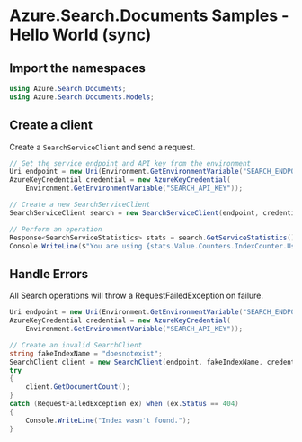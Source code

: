 # Azure.Search.Documents Samples - Hello World (sync)

## Import the namespaces
```C# Snippet:Azure_Search_Tests_Samples_Namespaces
using Azure.Search.Documents;
using Azure.Search.Documents.Models;
```

## Create a client
Create a `SearchServiceClient` and send a request.
```C# Snippet:Azure_Search_Tests_Samples_CreateClient
// Get the service endpoint and API key from the environment
Uri endpoint = new Uri(Environment.GetEnvironmentVariable("SEARCH_ENDPOINT"));
AzureKeyCredential credential = new AzureKeyCredential(
    Environment.GetEnvironmentVariable("SEARCH_API_KEY"));

// Create a new SearchServiceClient
SearchServiceClient search = new SearchServiceClient(endpoint, credential);

// Perform an operation
Response<SearchServiceStatistics> stats = search.GetServiceStatistics();
Console.WriteLine($"You are using {stats.Value.Counters.IndexCounter.Usage} indexes.");
```

## Handle Errors
All Search operations will throw a RequestFailedException on failure.
```C# Snippet:Azure_Search_Tests_Samples_HandleErrors
Uri endpoint = new Uri(Environment.GetEnvironmentVariable("SEARCH_ENDPOINT"));
AzureKeyCredential credential = new AzureKeyCredential(
    Environment.GetEnvironmentVariable("SEARCH_API_KEY"));

// Create an invalid SearchClient
string fakeIndexName = "doesnotexist";
SearchClient client = new SearchClient(endpoint, fakeIndexName, credential);
try
{
    client.GetDocumentCount();
}
catch (RequestFailedException ex) when (ex.Status == 404)
{
    Console.WriteLine("Index wasn't found.");
}
```